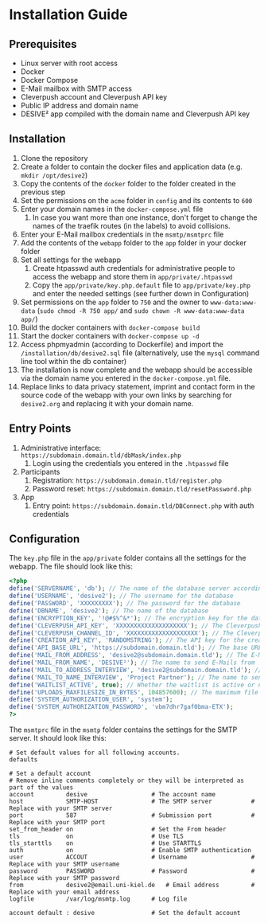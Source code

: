 # Installation Guide

## Prerequisites
- Linux server with root access
- Docker
- Docker Compose
- E-Mail mailbox with SMTP access
- Cleverpush account and Cleverpush API key
- Public IP address and domain name
- DESIVE² app compiled with the domain name and Cleverpush API key

## Installation
1. Clone the repository
1. Create a folder to contain the docker files and application data (e.g. `mkdir /opt/desive2`)
1. Copy the contents of the `docker` folder to the folder created in the previous step
1. Set the permissions on the `acme` folder in `config` and its contents to `600`
1. Enter your domain names in the `docker-compose.yml` file
    1. In case you want more than one instance, don't forget to change the names of the traefik routes (in the labels) to avoid collisions.
1. Enter your E-Mail mailbox credentials in the `msmtp/msmtprc` file
1. Add the contents of the `webapp` folder to the `app` folder in your docker folder
1. Set all settings for the webapp
    1. Create htpasswd auth credentials for administrative people to access the webapp and store them in `app/private/.htpasswd`
    1. Copy the `app/private/key.php.default` file to `app/private/key.php` and enter the needed settings (see further down in Configuration)
1. Set permissions on the `app` folder to `750` and the owner to `www-data:www-data` (`sudo chmod -R 750 app/` and `sudo chown -R www-data:www-data  app/`)
1. Build the docker containers with `docker-compose build`
1. Start the docker containers with `docker-compose up -d`
1. Access phpmyadmin (according to Dockerfile) and import the `/installation/db/desive2.sql` file (alternatively, use the `mysql` command line tool within the db container)
1. The installation is now complete and the webapp should be accessible via the domain name you entered in the `docker-compose.yml` file.
1. Replace links to data privacy statement, imprint and contact form in the source code of the webapp with your own links by searching for `desive2.org` and replacing it with your domain name.

## Entry Points
1. Administrative interface: `https://subdomain.domain.tld/dbMask/index.php`
    1. Login using the credentials you entered in the `.htpasswd` file
1. Participants
    1. Registration: `https://subdomain.domain.tld/register.php`
    1. Password reset: `https://subdomain.domain.tld/resetPassword.php`
1. App
    1. Entry point: `https://subdomain.domain.tld/DBConnect.php` with auth credentials


## Configuration
The `key.php` file in the `app/private` folder contains all the settings for the webapp. The file should look like this:
```php
<?php
define('SERVERNAME', 'db'); // The name of the database server according to the docker-compose.yml file
define('USERNAME', 'desive2'); // The username for the database
define('PASSWORD', 'XXXXXXXXX'); // The password for the database
define('DBNAME', 'desive2'); // The name of the database
define('ENCRYPTION_KEY', '!@#$%^&*'); // The encryption key for the database (used to store sensitive data encrypted (reversible, not using hashing))
define('CLEVERPUSH_API_KEY', 'XXXXXXXXXXXXXXXXXXXX'); // The Cleverpush API key
define('CLEVERPUSH_CHANNEL_ID', 'XXXXXXXXXXXXXXXXXXXX'); // The Cleverpush channel ID (see Cleverpush documentation)
define('CREATION_API_KEY', 'RANDOMSTRING'); // The API key for the creation of new users (used to access the API interface from the registration form, can be used to create other entry points)
define('API_BASE_URL', 'https://subdomain.domain.tld'); // The base URL for the webapp
define('MAIL_FROM_ADDRESS', 'desive2@subdomain.domain.tld'); // The E-Mail address to send E-Mails from
define('MAIL_FROM_NAME', 'DESIVE²'); // The name to send E-Mails from
define('MAIL_TO_ADDRESS_INTERVIEW', 'desive2@subdomain.domain.tld'); // The E-Mail address to send interview requests to
define('MAIL_TO_NAME_INTERVIEW', 'Project Partner'); // The name to send interview requests to
define('WAITLIST_ACTIVE', true); // Whether the waitlist is active or not (users will receive credentials for the app immediately if false)
define('UPLOADS_MAXFILESIZE_IN_BYTES', 104857600); // The maximum file size for uploads in bytes
define('SYSTEM_AUTHORIZATION_USER', 'system');
define('SYSTEM_AUTHORIZATION_PASSWORD', 'vbm7dhr7gaf0bma-ETX');
?>
```

The `msmtprc` file in the `msmtp` folder contains the settings for the SMTP server. It should look like this:
```
# Set default values for all following accounts.
defaults

# Set a default account
# Remove inline comments completely or they will be interpreted as part of the values
account         desive                  # The account name
host            SMTP-HOST               # The SMTP server           # Replace with your SMTP server
port            587                     # Submission port           # Replace with your SMTP port
set_from_header on                      # Set the From header
tls             on                      # Use TLS
tls_starttls    on                      # Use STARTTLS
auth            on                      # Enable SMTP authentication
user            ACCOUT                  # Username                  # Replace with your SMTP username
password	    PASSWORD                # Password                  # Replace with your SMTP password
from            desive2@email.uni-kiel.de   # Email address         # Replace with your email address
logfile         /var/log/msmtp.log      # Log file

account default : desive                # Set the default account
```


